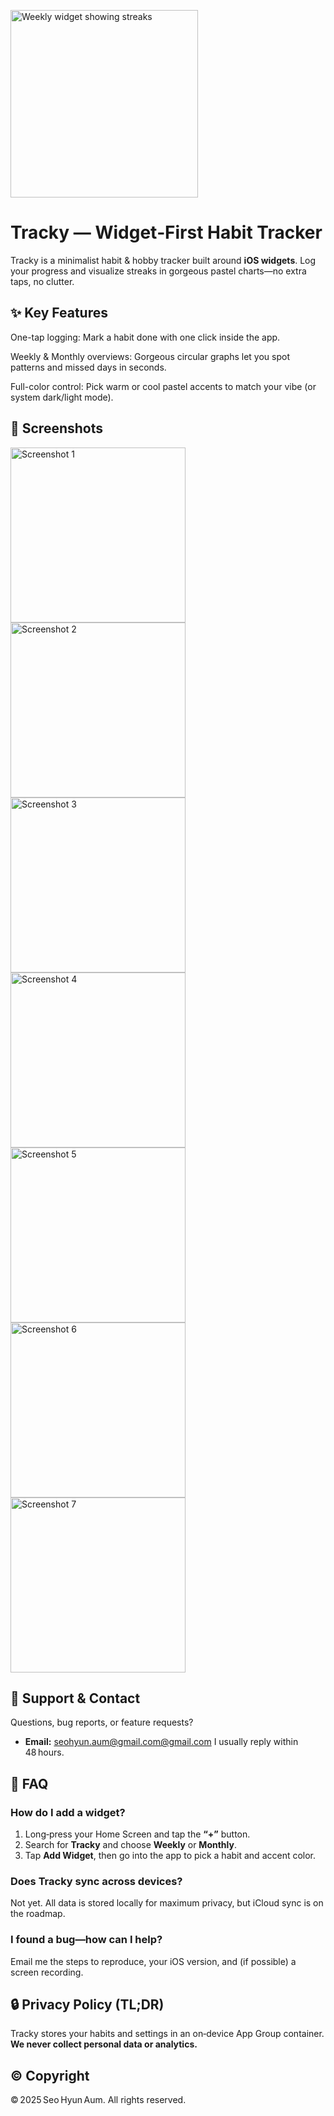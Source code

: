 
<img src="assets/trackyicon.png"
     alt="Weekly widget showing streaks"
     width="300">

# Tracky — Widget‑First Habit Tracker

Tracky is a minimalist habit & hobby tracker built around **iOS widgets**. Log your progress and visualize streaks in gorgeous pastel charts—no extra taps, no clutter.

## ✨ Key Features

One-tap logging: Mark a habit done with one click inside the app.

Weekly & Monthly overviews: Gorgeous circular graphs let you spot patterns and missed days in seconds.

Full-color control: Pick warm or cool pastel accents to match your vibe (or system dark/light mode).

## 📲 Screenshots

<img src="assets/Simulator%20Screenshot%20-%20iPhone%2016%20Pro%20Max%20-%202025-07-01%20at%2011.50.17.png" alt="Screenshot 1" width="280">

<img src="assets/Simulator%20Screenshot%20-%20iPhone%2016%20Pro%20Max%20-%202025-07-01%20at%2011.50.12.png" alt="Screenshot 2" width="280">

<img src="assets/Simulator%20Screenshot%20-%20iPhone%2016%20Pro%20Max%20-%202025-07-01%20at%2011.50.08.png" alt="Screenshot 3" width="280">

<img src="assets/Simulator%20Screenshot%20-%20iPhone%2016%20Pro%20Max%20-%202025-07-01%20at%2011.49.59.png" alt="Screenshot 4" width="280">

<img src="assets/Simulator%20Screenshot%20-%20iPhone%2016%20Pro%20Max%20-%202025-07-01%20at%2011.49.53.png" alt="Screenshot 5" width="280">

<img src="assets/Simulator%20Screenshot%20-%20iPhone%2016%20Pro%20Max%20-%202025-07-01%20at%2011.49.33.png" alt="Screenshot 6" width="280">

<img src="assets/Simulator%20Screenshot%20-%20iPhone%2016%20Pro%20Max%20-%202025-07-01%20at%2011.47.38.png" alt="Screenshot 7" width="280">


## 💌 Support & Contact

Questions, bug reports, or feature requests?

* **Email:** [seohyun.aum@gmail.com@gmail.com](mailto:seohyun.aum@gmail.com)
  I usually reply within 48 hours.

## 📄 FAQ

### How do I add a widget?

1. Long‑press your Home Screen and tap the **“+”** button.
2. Search for **Tracky** and choose **Weekly** or **Monthly**.
3. Tap **Add Widget**, then go into the app to pick a habit and accent color.

### Does Tracky sync across devices?

Not yet. All data is stored locally for maximum privacy, but iCloud sync is on the roadmap.

### I found a bug—how can I help?

Email me the steps to reproduce, your iOS version, and (if possible) a screen recording.

## 🔒 Privacy Policy (TL;DR)

Tracky stores your habits and settings in an on‑device App Group container. **We never collect personal data or analytics.**

## © Copyright

© 2025 Seo Hyun Aum. All rights reserved. 
